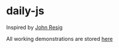 daily-js
========

Inspired by [John Resig](http://ejohn.org/blog/write-code-every-day/)

All working demonstrations are stored [here](http://chrzhang.github.io/daily-js/)